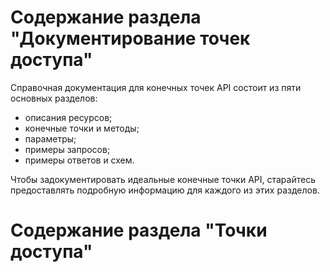 # Содержание раздела "Документирование точек доступа"

Справочная документация для конечных точек API состоит из пяти основных разделов:

- описания ресурсов;
- конечные точки и методы; 
- параметры; 
- примеры запросов;
- примеры ответов и схем.

 Чтобы задокументировать идеальные конечные точки API, старайтесь предоставлять подробную информацию для каждого из этих разделов.

# Содержание раздела "Точки доступа"